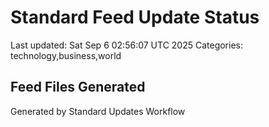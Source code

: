 # Standard Feed Update Status
Last updated: Sat Sep  6 02:56:07 UTC 2025
Categories: technology,business,world

## Feed Files Generated

Generated by Standard Updates Workflow
